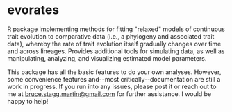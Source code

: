 # evorates
R package implementing methods for fitting "relaxed" models of continuous trait evolution to comparative data (i.e., a phylogeny and associated trait data), whereby the rate of trait evolution itself gradually changes over time and across lineages. Provides additional tools for simulating data, as well as manipulating, analyzing, and visualizing estimated model parameters.

This package has all the basic features to do your own analyses. However, some convenience features and--most critically--documentation are still a work in progress. If you run into any issues, please post it or reach out to me at bruce.stagg.martin@gmail.com for further assistance. I would be happy to help!
